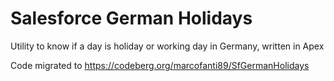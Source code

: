 # Salesforce German Holidays
Utility to know if a day is holiday or working day in Germany, written in Apex

Code migrated to https://codeberg.org/marcofanti89/SfGermanHolidays
